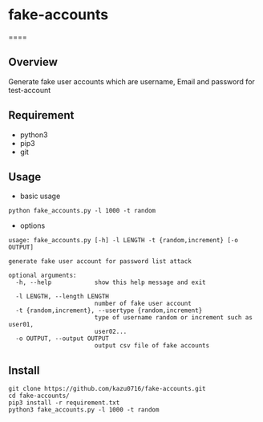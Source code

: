 # fake-accounts
====

## Overview

Generate fake user accounts which are username, Email and password for test-account

## Requirement
- python3
- pip3
- git


## Usage

- basic usage
```
python fake_accounts.py -l 1000 -t random
```

- options

```
usage: fake_accounts.py [-h] -l LENGTH -t {random,increment} [-o OUTPUT]

generate fake user account for password list attack

optional arguments:
  -h, --help            show this help message and exit

  -l LENGTH, --length LENGTH
                        number of fake user account
  -t {random,increment}, --usertype {random,increment}
                        type of username random or increment such as user01,
                        user02...
  -o OUTPUT, --output OUTPUT
                        output csv file of fake accounts
```

## Install

```
git clone https://github.com/kazu0716/fake-accounts.git
cd fake-accounts/
pip3 install -r requirement.txt
python3 fake_accounts.py -l 1000 -t random
```
